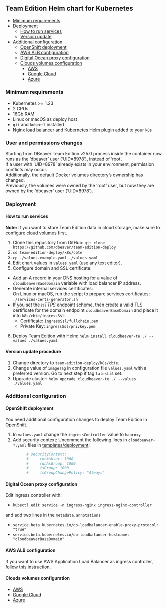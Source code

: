 ## Team Edition Helm chart for Kubernetes

- [Minimum requirements](#minimum-requirements)
- [Deployment](#deployment)
  - [How to run services](#how-to-run-services)
  - [Version update](#version-update-procedure)
- [Additional configuration](#additional-configuration)
  - [OpenShift deployment](#openshift-deployment)
  - [AWS ALB configuration ](../AWS/aws-eks/README.md#aws-alb-configuration-for-kubernetes-deployment)
  - [Digital Ocean proxy configuration](#digital-ocean-proxy-configuration)
  - [Clouds volumes configuration](#clouds-volumes-configuration)
    - [AWS](../AWS/aws-eks/README.md#aws-volumes-configuration-for-kubernetes-deployment)
    - [Google Cloud](../GCP/gke/README.md)
    - [Azure](../Azure/aks/README.md)


### Minimum requirements

* Kubernetes >= 1.23
* 2 CPUs
* 16Gb RAM
* Linux or macOS as deploy host
* `git` and `kubectl` installed
* [Nginx load balancer](https://docs.nginx.com/nginx-ingress-controller/installation/installation-with-helm/) and [Kubernetes Helm plugin](https://helm.sh/docs/topics/plugins/) added to your `k8s`

### User and permissions changes

Starting from DBeaver Team Edition v25.0 process inside the container now runs as the ‘dbeaver’ user (‘UID=8978’), instead of ‘root’.  
If a user with ‘UID=8978’ already exists in your environment, permission conflicts may occur.  
Additionally, the default Docker volumes directory’s ownership has changed.  
Previously, the volumes were owned by the ‘root’ user, but now they are owned by the ‘dbeaver’ user (‘UID=8978’).  

### Deployment

#### How to run services

**Note:** If you want to store Team Edition data in cloud storage, make sure to [configure cloud volumes](#clouds-volumes-configuration) first.

1. Clone this repository from GitHub: `git clone https://github.com/dbeaver/team-edition-deploy`
2. `cd team-edition-deploy/k8s/cbte`
3. `cp ./values.example.yaml ./values.yaml`
4. Edit chart values in `values.yaml` (use any text editor).
5. Configure domain and SSL certificate:
  - Add an A record in your DNS hosting for a value of `cloudbeaverBaseDomain` variable with load balancer IP address.
  - Generate internal services certificates:  
     On Linux or macOS, run the script to prepare services certificates:   
       `./services-certs-generator.sh`
  - If you set the *HTTPS* endpoint scheme, then create a valid TLS certificate for the domain endpoint `cloudbeaverBaseDomain` and place it into `k8s/cbte/ingressSsl`:  
    - Certificate: `ingressSsl/fullchain.pem`  
    - Private Key: `ingressSsl/privkey.pem`
6. Deploy Team Edition with Helm: `helm install cloudbeaver-te ./ --values ./values.yaml`

#### Version update procedure

1. Change directory to `team-edition-deploy/k8s/cbte`.
2. Change value of `imageTag` in configuration file `values.yaml` with a preferred version. Go to next step if tag `latest` is set.
3. Upgrade cluster: `helm upgrade cloudbeaver-te ./ --values ./values.yaml`

### Additional configuration

#### OpenShift deployment

You need additional configuration changes to deploy Team Edition in OpenShift.

1. In `values.yaml` change the `ingressController` value to `haproxy`
2. Add security context:
  Uncomment the following lines in `cloudbeaver-*.yaml` files in [templates/deployment](cbte/templates/deployment):
    ```yaml
          # securityContext:
          #     runAsUser: 1000
          #     runAsGroup: 1000
          #     fsGroup: 1000
          #     fsGroupChangePolicy: "Always"
    ```

#### Digital Ocean proxy configuration

Edit ingress controller with:

- `kubectl edit service -n ingress-nginx ingress-nginx-controller`

and add two lines in the `metadata.annotations`

- `service.beta.kubernetes.io/do-loadbalancer-enable-proxy-protocol: "true"`
- `service.beta.kubernetes.io/do-loadbalancer-hostname: "cloudbeaverBaseDomain"`

#### AWS ALB configuration

If you want to use AWS Application Load Balancer as ingress controller, [follow this instruction](../AWS/aws-eks/README.md#aws-alb-configuration-for-kubernetes-deployment).

#### Clouds volumes configuration

- [AWS](../AWS/aws-eks/README.md#aws-volumes-configuration-for-kubernetes-deployment)
- [Google Cloud](../GCP/gke/README.md)
- [Azure](../Azure/aks/README.md)
